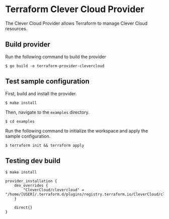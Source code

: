 # Terraform Clever Cloud Provider

The Clever Cloud Provider allows Terraform to manage Clever Cloud resources.

## Build provider

Run the following command to build the provider

```shell
$ go build -o terraform-provider-clevercloud
```

## Test sample configuration

First, build and install the provider.

```shell
$ make install
```

Then, navigate to the `examples` directory.

```shell
$ cd examples
```

Run the following command to initialize the workspace and apply the sample configuration.

```shell
$ terraform init && terraform apply
```

## Testing dev build

```shell
$ make install
```

```hcl
provider_installation {
    dev_overrides {
        "CleverCloud/clevercloud" = "/home/[USER]/.terraform.d/plugins/registry.terraform.io/CleverCloud/clevercloud/dev/linux_amd64"
    }
    
    direct{}
}
```

